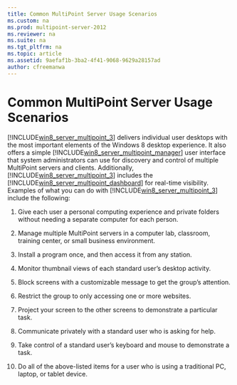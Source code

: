 ```yaml
---
title: Common MultiPoint Server Usage Scenarios
ms.custom: na
ms.prod: multipoint-server-2012
ms.reviewer: na
ms.suite: na
ms.tgt_pltfrm: na
ms.topic: article
ms.assetid: 9aefaf1b-3ba2-4f41-9068-9629a28157ad
author: cfreemanwa
---
```

# Common MultiPoint Server Usage Scenarios
[!INCLUDE[win8_server_multipoint_3](../Token/win8_server_multipoint_3_md.md)] delivers individual user desktops with the most important elements of the Windows 8 desktop experience. It also offers a simple [!INCLUDE[win8_server_multipoint_manager](../Token/win8_server_multipoint_manager_md.md)] user interface that system administrators can use for discovery and control of multiple MultiPoint servers and clients. Additionally, [!INCLUDE[win8_server_multipoint_3](../Token/win8_server_multipoint_3_md.md)] includes the [!INCLUDE[win8_server_multipoint_dashboard](../Token/win8_server_multipoint_dashboard_md.md)] for real\-time visibility. Examples of what you can do with [!INCLUDE[win8_server_multipoint_3](../Token/win8_server_multipoint_3_md.md)] include the following:  
  
1.  Give each user a personal computing experience and private folders without needing a separate computer for each person.  
  
2.  Manage multiple MultiPoint servers in a computer lab, classroom, training center, or small business environment.  
  
3.  Install a program once, and then access it from any station.  
  
4.  Monitor thumbnail views of each standard user’s desktop activity.  
  
5.  Block screens with a customizable message to get the group’s attention.  
  
6.  Restrict the group to only accessing one or more websites.  
  
7.  Project your screen to the other screens to demonstrate a particular task.  
  
8.  Communicate privately with a standard user who is asking for help.  
  
9. Take control of a standard user’s keyboard and mouse to demonstrate a task.  
  
10. Do all of the above\-listed items for a user who is using a traditional PC, laptop, or tablet device.  
  
